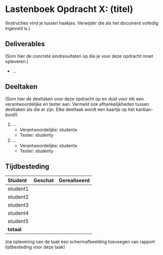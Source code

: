# Lastenboek Opdracht X: (titel)

(Instructies vind je tussen haakjes. Verwijder die als het document volledig ingevuld is.)

## Deliverables

(Som hier de concrete eindresultaten op die je voor deze opdracht moet opleveren.)

* ...

## Deeltaken

(Som hier de deeltaken voor deze opdracht op en duid voor elk een verantwoordelijke en tester aan. Vermeld ook afhankelijkheden tussen deeltaken als die er zijn. Elke deeltaak wordt een kaartje op het kanban-bord!)

1. ...
    - Verantwoordelijke: studentx
    - Tester: studenty
2. ...
    - Verantwoordelijke: studentx
    - Tester: studenty

## Tijdbesteding

| Student    | Geschat | Gerealiseerd |
| :---       | ---:    | ---:         |
| student1   |         |              |
| student2   |         |              |
| student3   |         |              |
| student4   |         |              |
| student5   |         |              |
| **totaal** |         |              |

(na oplevering van de taak een schermafbeelding toevoegen van rapport tijdbesteding voor deze taak)

